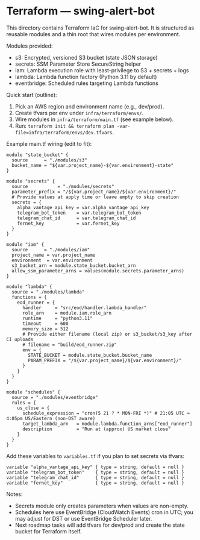 # Terraform — swing-alert-bot

This directory contains Terraform IaC for swing-alert-bot. It is structured as reusable modules and a thin root that wires modules per environment.

Modules provided:
- s3: Encrypted, versioned S3 bucket (state JSON storage)
- secrets: SSM Parameter Store SecureString helper
- iam: Lambda execution role with least-privilege to S3 + secrets + logs
- lambda: Lambda function factory (Python 3.11 by default)
- eventbridge: Scheduled rules targeting Lambda functions

Quick start (outline):
1) Pick an AWS region and environment name (e.g., dev/prod).
2) Create tfvars per env under `infra/terraform/envs/`.
3) Wire modules in `infra/terraform/main.tf` (see example below).
4) Run: `terraform init && terraform plan -var-file=infra/terraform/envs/dev.tfvars`.

Example main.tf wiring (edit to fit):

```
module "state_bucket" {
  source      = "./modules/s3"
  bucket_name = "${var.project_name}-${var.environment}-state"
}

module "secrets" {
  source           = "./modules/secrets"
  parameter_prefix = "/${var.project_name}/${var.environment}/"
  # Provide values at apply time or leave empty to skip creation
  secrets = {
    alpha_vantage_api_key = var.alpha_vantage_api_key
    telegram_bot_token    = var.telegram_bot_token
    telegram_chat_id      = var.telegram_chat_id
    fernet_key            = var.fernet_key
  }
}

module "iam" {
  source      = "./modules/iam"
  project_name = var.project_name
  environment  = var.environment
  s3_bucket_arn = module.state_bucket.bucket_arn
  allow_ssm_parameter_arns = values(module.secrets.parameter_arns)
}

module "lambda" {
  source = "./modules/lambda"
  functions = {
    eod_runner = {
      handler     = "src/eod/handler.lambda_handler"
      role_arn    = module.iam.role_arn
      runtime     = "python3.11"
      timeout     = 600
      memory_size = 512
      # Provide either filename (local zip) or s3_bucket/s3_key after CI uploads
      # filename = "build/eod_runner.zip"
      env = {
        STATE_BUCKET = module.state_bucket.bucket_name
        PARAM_PREFIX = "/${var.project_name}/${var.environment}/"
      }
    }
  }
}

module "schedules" {
  source = "./modules/eventbridge"
  rules = {
    us_close = {
      schedule_expression = "cron(5 21 ? * MON-FRI *)" # 21:05 UTC ≈ 4:05pm US/Eastern (non-DST aware)
      target_lambda_arn   = module.lambda.function_arns["eod_runner"]
      description         = "Run at (approx) US market close"
    }
  }
}
```

Add these variables to `variables.tf` if you plan to set secrets via tfvars:

```
variable "alpha_vantage_api_key" { type = string, default = null }
variable "telegram_bot_token"    { type = string, default = null }
variable "telegram_chat_id"      { type = string, default = null }
variable "fernet_key"            { type = string, default = null }
```

Notes:
- Secrets module only creates parameters when values are non-empty.
- Schedules here use EventBridge (CloudWatch Events) cron in UTC; you may adjust for DST or use EventBridge Scheduler later.
- Next roadmap tasks will add tfvars for dev/prod and create the state bucket for Terraform itself.

